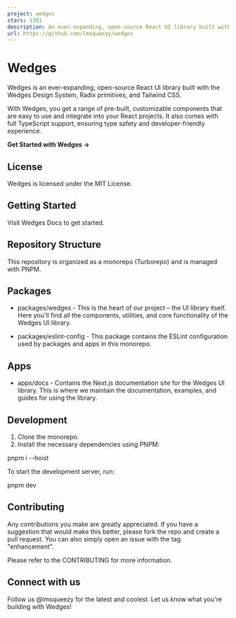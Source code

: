 ```yaml
---
project: wedges
stars: 1381
description: An ever-expanding, open-source React UI library built with the Wedges Design System, Radix primitives, and Tailwind CSS.
url: https://github.com/lmsqueezy/wedges
---
```


Wedges
======

Wedges is an ever-expanding, open-source React UI library built with the Wedges Design System, Radix primitives, and Tailwind CSS.

With Wedges, you get a range of pre-built, customizable components that are easy to use and integrate into your React projects. It also comes with full TypeScript support, ensuring type safety and developer-friendly experience.

**Get Started with Wedges →**

License
-------

Wedges is licensed under the MIT License.

Getting Started
---------------

Visit Wedges Docs to get started.

Repository Structure
--------------------

This repository is organized as a monorepo (Turborepo) and is managed with PNPM.

Packages
--------

-   packages/wedges - This is the heart of our project – the UI library itself. Here you'll find all the components, utilities, and core functionality of the Wedges UI library.
    
-   packages/eslint-config - This package contains the ESLint configuration used by packages and apps in this monorepo.
    

Apps
----

-   apps/docs - Contains the Next.js documentation site for the Wedges UI library. This is where we maintain the documentation, examples, and guides for using the library.

Development
-----------

1.  Clone the monorepo.
2.  Install the necessary dependencies using PNPM:

pnpm i --hoist

To start the development server, run:

pnpm dev

Contributing
------------

Any contributions you make are greatly appreciated. If you have a suggestion that would make this better, please fork the repo and create a pull request. You can also simply open an issue with the tag "enhancement".

Please refer to the CONTRIBUTING for more information.

Connect with us
---------------

Follow us @lmsqueezy for the latest and coolest. Let us know what you're building with Wedges!
